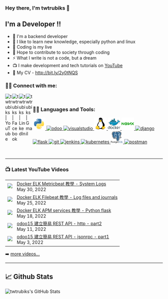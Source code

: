 ### Hey there, I'm twtrubiks 👋

## I'm a Developer !!

- 🔭 I'm a backend developer
- 🌱 I like to learn new knowledge, especially python and linux
- 👯 Coding is my live
- 🥅 Hope to contribute to society through coding
- ⚡  What I write is not a code, but a dream
- 📺 I make development and tech tutorials on [YouTube](https://www.youtube.com/user/blue524326)
- 🔭 My CV - http://bit.ly/2y0tNQS

### 🙋‍♂️ Connect with me:

[<img align="left" alt="twtrubiks | YouTube" width="22px" src="https://cdn.jsdelivr.net/npm/simple-icons@v3/icons/youtube.svg" />][youtube]
[<img align="left" alt="twtrubiks | Facebook" width="22px" src="https://cdn.jsdelivr.net/npm/simple-icons@v3/icons/facebook.svg" />][facebook]
[<img align="left" alt="twtrubiks | LinkedIn" width="22px" src="https://cdn.jsdelivr.net/npm/simple-icons@v3/icons/linkedin.svg" />][linkedin]
[<img align="left" alt="twtrubiks | Gmail" width="22px" src="https://cdn.jsdelivr.net/npm/simple-icons@v3/icons/gmail.svg" />][gmail]

<br />

### 👨‍💻 Languages and Tools:

<p align="left"> <a href="https://www.python.org" target="_blank"> <img src="https://raw.githubusercontent.com/devicons/devicon/master/icons/python/python-original.svg" alt="python" width="40" height="40"/> <a href="https://www.odoo.com/" target="_blank"> <img src="https://upload.wikimedia.org/wikipedia/commons/thumb/5/50/Odoo_logo.svg/320px-Odoo_logo.svg.png" alt="odoo" width="65" height="40"/> </a> <a href="https://code.visualstudio.com/" target="_blank"> <img src="https://upload.wikimedia.org/wikipedia/commons/thumb/9/9a/Visual_Studio_Code_1.35_icon.svg/240px-Visual_Studio_Code_1.35_icon.svg.png" alt="visualstudio" width="40" height="40"/> </a> <a href="https://www.linux.org/" target="_blank"> <img src="https://raw.githubusercontent.com/devicons/devicon/master/icons/linux/linux-original.svg" alt="linux" width="40" height="40"/> <a href="https://www.docker.com/" target="_blank"> <img src="https://raw.githubusercontent.com/devicons/devicon/master/icons/docker/docker-original-wordmark.svg" alt="docker" width="40" height="40"/> </a> </a> <a href="https://www.nginx.com" target="_blank"> <img src="https://raw.githubusercontent.com/devicons/devicon/master/icons/nginx/nginx-original.svg" alt="nginx" width="40" height="40"/> </a> </a> <a href="https://www.djangoproject.com/" target="_blank"> <img src="https://upload.wikimedia.org/wikipedia/commons/7/75/Django_logo.svg" alt="django" width="40" height="40"/> </a> <a href="https://flask.palletsprojects.com/" target="_blank"> <img src="https://www.vectorlogo.zone/logos/pocoo_flask/pocoo_flask-icon.svg" alt="flask" width="40" height="40"/> </a> <a href="https://git-scm.com/" target="_blank"> <img src="https://www.vectorlogo.zone/logos/git-scm/git-scm-icon.svg" alt="git" width="40" height="40"/> </a> <a href="https://www.jenkins.io" target="_blank"> <img src="https://www.vectorlogo.zone/logos/jenkins/jenkins-icon.svg" alt="jenkins" width="40" height="40"/> </a> <a href="https://kubernetes.io" target="_blank"> <img src="https://www.vectorlogo.zone/logos/kubernetes/kubernetes-icon.svg" alt="kubernetes" width="40" height="40"/> </a> <a href="https://www.postgresql.org" target="_blank"> <img src="https://raw.githubusercontent.com/devicons/devicon/master/icons/postgresql/postgresql-original-wordmark.svg" alt="postgresql" width="40" height="40"/> </a> <a href="https://postman.com" target="_blank"> <img src="https://www.vectorlogo.zone/logos/getpostman/getpostman-icon.svg" alt="postman" width="40" height="40"/> </a> </p>

<br />

---

### 📺 Latest YouTube Videos

<table>
    <tbody>
<!-- YOUTUBE:START --><tr><td><a href="https://www.youtube.com/watch?v=ocqhi23ETnw"><img width="140px" src="https://i.ytimg.com/vi/ocqhi23ETnw/mqdefault.jpg"></a></td>
<td><a href="https://www.youtube.com/watch?v=ocqhi23ETnw">Docker ELK Metricbeat 教學 - System Logs</a><br/>May 30, 2022</td></tr>
<tr><td><a href="https://www.youtube.com/watch?v=LS8RsFzbTFo"><img width="140px" src="https://i.ytimg.com/vi/LS8RsFzbTFo/mqdefault.jpg"></a></td>
<td><a href="https://www.youtube.com/watch?v=LS8RsFzbTFo">Docker ELK Filebeat 教學 - Log files and journals</a><br/>May 25, 2022</td></tr>
<tr><td><a href="https://www.youtube.com/watch?v=j_iNhl1Cp_Y"><img width="140px" src="https://i.ytimg.com/vi/j_iNhl1Cp_Y/mqdefault.jpg"></a></td>
<td><a href="https://www.youtube.com/watch?v=j_iNhl1Cp_Y">Docker ELK APM services 教學 - Python flask</a><br/>May 18, 2022</td></tr>
<tr><td><a href="https://www.youtube.com/watch?v=pyy1AQh_Tlo"><img width="140px" src="https://i.ytimg.com/vi/pyy1AQh_Tlo/mqdefault.jpg"></a></td>
<td><a href="https://www.youtube.com/watch?v=pyy1AQh_Tlo">odoo15 建立簡易 REST API - http - part2</a><br/>May 11, 2022</td></tr>
<tr><td><a href="https://www.youtube.com/watch?v=H5_I0EXP5OQ"><img width="140px" src="https://i.ytimg.com/vi/H5_I0EXP5OQ/mqdefault.jpg"></a></td>
<td><a href="https://www.youtube.com/watch?v=H5_I0EXP5OQ">odoo15 建立簡易 REST API - jsonrpc - part1</a><br/>May 3, 2022</td></tr>
<!-- YOUTUBE:END -->
    </tbody>
</table>

➡️ [more videos...](https://www.youtube.com/user/blue524326)

---

## 📈 Github Stats

<p align="left">
  <img align="left" alt="twtrubiks's GitHub Stats" src="https://github-readme-stats.vercel.app/api?username=twtrubiks&show_icons=true&hide_border=true" />
</p>

[youtube]: https://www.youtube.com/user/blue524326
[linkedin]: https://www.linkedin.com/in/twtrubiks-a09330145/
[facebook]: https://www.facebook.com/TWTRubiks
[gmail]: mailto:twtrubiks@gmail.com
